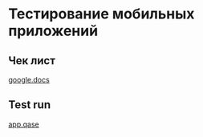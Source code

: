# Тестирование мобильных приложений

## Чек лист
[google.docs](https://docs.google.com/spreadsheets/d/12jD2eFBsTHLB_IJPC7JUR6zcJ2eX5S5Gsq2Frb_U86c/edit?gid=0#gid=0)

## Test run
[app.qase](https://app.qase.io/run/G9/dashboard/221)